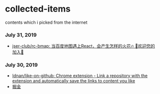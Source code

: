 # collected-items
contents which i picked from the internet


### July 31, 2019 
- [jser-club/rc-bmap: 当百度地图遇上React，会产生怎样的火花🔥 🎉欢迎您的加入🎉](https://github.com/jser-club/rc-bmap) 
### July 30, 2019 
- [Idnan/like-on-github: Chrome extension - Link a repository with the extension and automatically save the links to content you like](https://github.com/Idnan/like-on-github) 
- [掘金](https://juejin.im/timeline) 
